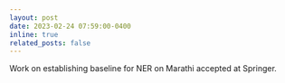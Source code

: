 ```yaml
---
layout: post
date: 2023-02-24 07:59:00-0400
inline: true
related_posts: false
---
```


Work on establishing baseline for NER on Marathi accepted at Springer.
